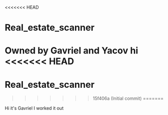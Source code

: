 <<<<<<< HEAD
# Real_estate_scanner

Owned by Gavriel and Yacov
hi
<<<<<<< HEAD
=======
# Real_estate_scanner
>>>>>>> 15f406a (Initial commit)
=======


Hi it's Gavriel
I worked it out 
